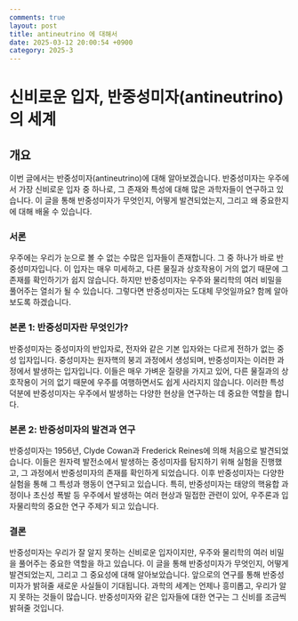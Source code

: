 ```yaml
---
comments: true
layout: post
title: antineutrino 에 대해서
date: 2025-03-12 20:00:54 +0900
category: 2025-3
---
```


# 신비로운 입자, 반중성미자(antineutrino)의 세계

## 개요
이번 글에서는 반중성미자(antineutrino)에 대해 알아보겠습니다. 반중성미자는 우주에서 가장 신비로운 입자 중 하나로, 그 존재와 특성에 대해 많은 과학자들이 연구하고 있습니다. 이 글을 통해 반중성미자가 무엇인지, 어떻게 발견되었는지, 그리고 왜 중요한지에 대해 배울 수 있습니다.

### 서론
우주에는 우리가 눈으로 볼 수 없는 수많은 입자들이 존재합니다. 그 중 하나가 바로 반중성미자입니다. 이 입자는 매우 미세하고, 다른 물질과 상호작용이 거의 없기 때문에 그 존재를 확인하기가 쉽지 않습니다. 하지만 반중성미자는 우주와 물리학의 여러 비밀을 풀어주는 열쇠가 될 수 있습니다. 그렇다면 반중성미자는 도대체 무엇일까요? 함께 알아보도록 하겠습니다.

### 본론 1: 반중성미자란 무엇인가?
반중성미자는 중성미자의 반입자로, 전자와 같은 기본 입자와는 다르게 전하가 없는 중성 입자입니다. 중성미자는 원자핵의 붕괴 과정에서 생성되며, 반중성미자는 이러한 과정에서 발생하는 입자입니다. 이들은 매우 가벼운 질량을 가지고 있어, 다른 물질과의 상호작용이 거의 없기 때문에 우주를 여행하면서도 쉽게 사라지지 않습니다. 이러한 특성 덕분에 반중성미자는 우주에서 발생하는 다양한 현상을 연구하는 데 중요한 역할을 합니다.

### 본론 2: 반중성미자의 발견과 연구
반중성미자는 1956년, Clyde Cowan과 Frederick Reines에 의해 처음으로 발견되었습니다. 이들은 원자력 발전소에서 발생하는 중성미자를 탐지하기 위해 실험을 진행했고, 그 과정에서 반중성미자의 존재를 확인하게 되었습니다. 이후 반중성미자는 다양한 실험을 통해 그 특성과 행동이 연구되고 있습니다. 특히, 반중성미자는 태양의 핵융합 과정이나 초신성 폭발 등 우주에서 발생하는 여러 현상과 밀접한 관련이 있어, 우주론과 입자물리학의 중요한 연구 주제가 되고 있습니다.

### 결론
반중성미자는 우리가 잘 알지 못하는 신비로운 입자이지만, 우주와 물리학의 여러 비밀을 풀어주는 중요한 역할을 하고 있습니다. 이 글을 통해 반중성미자가 무엇인지, 어떻게 발견되었는지, 그리고 그 중요성에 대해 알아보았습니다. 앞으로의 연구를 통해 반중성미자가 밝혀줄 새로운 사실들이 기대됩니다. 과학의 세계는 언제나 흥미롭고, 우리가 알지 못하는 것들이 많습니다. 반중성미자와 같은 입자들에 대한 연구는 그 신비를 조금씩 밝혀줄 것입니다.